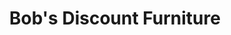 ---
title: "Bob's Discount Furniture"
url: /reynoldsburg/bobs-discount-furniture/
shop: furniture
---